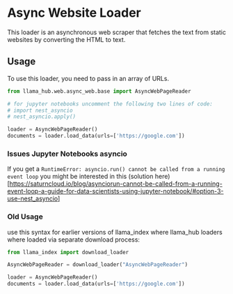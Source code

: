 # Async Website Loader

This loader is an asynchronous web scraper that fetches the text from static websites by converting the HTML to text.

## Usage

To use this loader, you need to pass in an array of URLs.

```python
from llama_hub.web.async_web.base import AsyncWebPageReader

# for jupyter notebooks uncomment the following two lines of code:
# import nest_asyncio
# nest_asyncio.apply()

loader = AsyncWebPageReader()
documents = loader.load_data(urls=['https://google.com'])
```

### Issues Jupyter Notebooks asyncio

If you get a `RuntimeError: asyncio.run() cannot be called from a running event loop` you might be interested in this (solution here)[https://saturncloud.io/blog/asynciorun-cannot-be-called-from-a-running-event-loop-a-guide-for-data-scientists-using-jupyter-notebook/#option-3-use-nest_asyncio]


### Old Usage 

use this syntax for earlier versions of llama_index where llama_hub loaders where loaded via separate download process:

```python
from llama_index import download_loader

AsyncWebPageReader = download_loader("AsyncWebPageReader")

loader = AsyncWebPageReader()
documents = loader.load_data(urls=['https://google.com'])
```